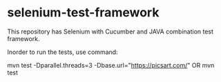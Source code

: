 # selenium-test-framework

This repository has Selenium with Cucumber and JAVA combination test framework.

Inorder to run the tests, use command: 

mvn test -Dparallel.threads=3 -Dbase.url="https://picsart.com/"  OR  mvn test 